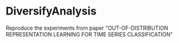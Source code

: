 # DiversifyAnalysis
Reproduce the experiments from paper "OUT-OF-DISTRIBUTION REPRESENTATION LEARNING FOR TIME SERIES CLASSIFICATION"
